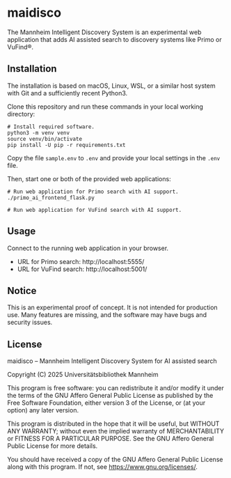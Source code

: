 # maidisco
The Mannheim Intelligent Discovery System is an experimental web application
that adds AI assisted search to discovery systems like Primo or VuFind®.

## Installation

The installation is based on macOS, Linux, WSL, or a similar host system
with Git and a sufficiently recent Python3.

Clone this repository and run these commands in your local working directory:

```shell
# Install required software.
python3 -m venv venv
source venv/bin/activate
pip install -U pip -r requirements.txt
```

Copy the file `sample.env` to `.env` and provide your local settings
in the `.env` file.

Then, start one or both of the provided web applications:

```shell
# Run web application for Primo search with AI support.
./primo_ai_frontend_flask.py

# Run web application for VuFind search with AI support.
```

## Usage

Connect to the running web application in your browser.

- URL for Primo search: http://localhost:5555/
- URL for VuFind search: http://localhost:5001/

## Notice

This is an experimental proof of concept.
It is not intended for production use.
Many features are missing, and the software may have bugs and security issues.

## License

maidisco – Mannheim Intelligent Discovery System for AI assisted search

Copyright (C) 2025 Universitätsbibliothek Mannheim

This program is free software: you can redistribute it and/or modify
it under the terms of the GNU Affero General Public License as published
by the Free Software Foundation, either version 3 of the License, or
(at your option) any later version.

This program is distributed in the hope that it will be useful,
but WITHOUT ANY WARRANTY; without even the implied warranty of
MERCHANTABILITY or FITNESS FOR A PARTICULAR PURPOSE.  See the
GNU Affero General Public License for more details.

You should have received a copy of the GNU Affero General Public License
along with this program.  If not, see <https://www.gnu.org/licenses/>.
